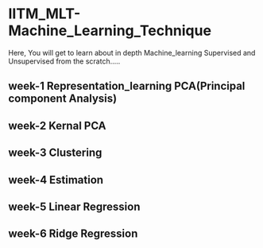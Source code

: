 # IITM_MLT-Machine_Learning_Technique
Here, You will get to learn about in depth Machine_learning Supervised and Unsupervised from the scratch.....
## week-1 Representation_learning PCA(Principal component Analysis)
## week-2 Kernal PCA
## week-3 Clustering
## week-4 Estimation
## week-5 Linear Regression
## week-6 Ridge Regression
